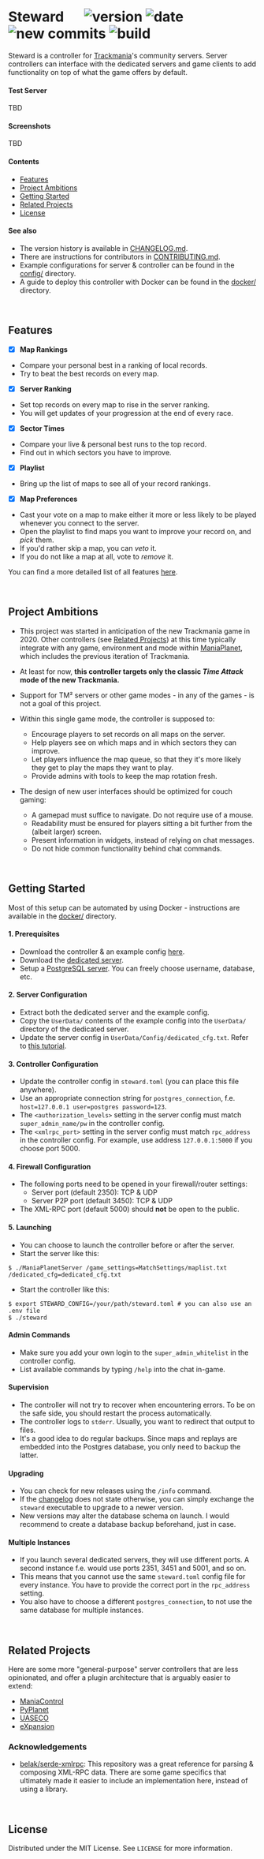 # Steward &emsp; ![version][badge-version] ![date][badge-date] ![new commits][badge-commits] ![build][badge-build]

[badge-version]: https://img.shields.io/github/v/release/timwie/steward?include_prereleases&style=flat-square
[badge-date]: https://img.shields.io/github/release-date-pre/timwie/steward?style=flat-square
[badge-commits]: https://img.shields.io/github/commits-since/timwie/steward/latest?include_prereleases&label=commits%20since&style=flat-square
[badge-build]: https://img.shields.io/github/workflow/status/timwie/steward/CI?style=flat-square

Steward is a controller for [Trackmania]'s community servers.
Server controllers can interface with the dedicated servers and game clients
to add functionality on top of what the game offers by default.

#### Test Server
TBD

#### Screenshots
TBD

#### Contents
- [Features](#features)
- [Project Ambitions](#project-ambitions)
- [Getting Started](#getting-started)
- [Related Projects](#related-projects)
- [License](#license)

#### See also
- The version history is available in [CHANGELOG.md](CHANGELOG.md).
- There are instructions for contributors in [CONTRIBUTING.md](CONTRIBUTING.md).
- Example configurations for server & controller can be found in the
  [config/](/config) directory.
- A guide to deploy this controller with Docker can be found in the
  [docker/](/docker) directory.

<br>

## Features
- [x] **Map Rankings**
 - Compare your personal best in a ranking of local records.
 - Try to beat the best records on every map.
- [x] **Server Ranking**
 - Set top records on every map to rise in the server ranking.
 - You will get updates of your progression at the end of every race.
- [x] **Sector Times**
 - Compare your live & personal best runs to the top record.
 - Find out in which sectors you have to improve.
- [x] **Playlist**
 - Bring up the list of maps to see all of your record rankings.
- [x] **Map Preferences**
 - Cast your vote on a map to make either it more or less likely
   to be played whenever you connect to the server.
 - Open the playlist to find maps you want to improve your record on,
   and *pick* them.
 - If you'd rather skip a map, you can *veto* it.
 - If you do not like a map at all, vote to *remove* it.

You can find a more detailed list of all features [here](CHANGELOG.md).

<br>

## Project Ambitions
- This project was started in anticipation of the new Trackmania game in 2020.
  Other controllers (see [Related Projects](#related-projects)) at this time
  typically integrate with any game, environment and mode within [ManiaPlanet],
  which includes the previous iteration of Trackmania.
  
- At least for now, **this controller targets only the classic *Time Attack* mode of
  the new Trackmania.**
  
- Support for TM² servers or other game modes - in any of the games -
  is not a goal of this project.
  
- Within this single game mode, the controller is supposed to: 
  - Encourage players to set records on all maps on the server.
  - Help players see on which maps and in which sectors they can improve.
  - Let players influence the map queue, so that they it's more likely they get
    to play the maps they want to play.
  - Provide admins with tools to keep the map rotation fresh.
  
- The design of new user interfaces should be optimized for couch gaming:
  - A gamepad must suffice to navigate. Do not require use of a mouse.
  - Readability must be ensured for players sitting a bit further from the
    (albeit larger) screen.
  - Present information in widgets, instead of relying on chat messages.
  - Do not hide common functionality behind chat commands.

<br>

## Getting Started
Most of this setup can be automated by using Docker -
instructions are available in the [docker/](/docker) directory.

#### 1. Prerequisites
- Download the controller & an example config [here](https://github.com/timwie/steward/releases).
- Download the [dedicated server].
- Setup a [PostgreSQL server]. You can freely choose username, database, etc.

#### 2. Server Configuration
- Extract both the dedicated server and the example config.
- Copy the `UserData/` contents of the example config into the `UserData/` directory of the dedicated server.
- Update the server config in `UserData/Config/dedicated_cfg.txt`. Refer to [this tutorial].

#### 3. Controller Configuration
- Update the controller config in `steward.toml` (you can place this file anywhere).
- Use an appropriate connection string for `postgres_connection`, f.e. `host=127.0.0.1 user=postgres password=123`.
- The `<authorization_levels>` setting in the server config must match `super_admin_name/pw` in the controller config.
- The `<xmlrpc_port>` setting in the server config must match `rpc_address` in the controller config.
  For example, use address `127.0.0.1:5000` if you choose port 5000.

#### 4. Firewall Configuration
- The following ports need to be opened in your firewall/router settings:
  - Server port (default 2350): TCP & UDP
  - Server P2P port (default 3450): TCP & UDP
- The XML-RPC port (default 5000) should **not** be open to the public.

#### 5. Launching
- You can choose to launch the controller before or after the server.
- Start the server like this:
```
$ ./ManiaPlanetServer /game_settings=MatchSettings/maplist.txt /dedicated_cfg=dedicated_cfg.txt
```
- Start the controller like this:
```
$ export STEWARD_CONFIG=/your/path/steward.toml # you can also use an .env file
$ ./steward
```

#### Admin Commands
- Make sure you add your own login to the `super_admin_whitelist` in the controller config.
- List available commands by typing `/help` into the chat in-game.

#### Supervision
- The controller will not try to recover when encountering errors.
  To be on the safe side, you should restart the process automatically.
- The controller logs to `stderr`. Usually, you want to redirect that output to files.
- It's a good idea to do regular backups. Since maps and replays are embedded into
  the Postgres database, you only need to backup the latter. 

#### Upgrading
- You can check for new releases using the `/info` command.
- If the [changelog](CHANGELOG.md) does not state otherwise,
  you can simply exchange the `steward` executable to upgrade to a newer version.
- New versions may alter the database schema on launch.
  I would recommend to create a database backup beforehand, just in case.

#### Multiple Instances
- If you launch several dedicated servers, they will use different ports.
  A second instance f.e. would use ports 2351, 3451 and 5001, and so on.
- This means that you cannot use the same `steward.toml` config file for
  every instance. You have to provide the correct port in the `rpc_address`
  setting.
- You also have to choose a different `postgres_connection`, to not use the
  same database for multiple instances.

<br>

## Related Projects
Here are some more "general-purpose" server controllers that are less opinionated,
and offer a plugin architecture that is arguably easier to extend:
- [ManiaControl]
- [PyPlanet]
- [UASECO]
- [eXpansion]

### Acknowledgements
- [belak/serde-xmlrpc]: This repository was a great reference
  for parsing & composing XML-RPC data. There are some game
  specifics that ultimately made it easier to include an implementation
  here, instead of using a library.

<br>

## License
Distributed under the MIT License. See `LICENSE` for more information.


[Dedicated Server]: http://files.v04.maniaplanet.com/server/ManiaplanetServer_Latest.zip
[PostgreSQL server]: https://www.postgresql.org/download/
[this tutorial]: https://forum.maniaplanet.com/viewtopic.php?p=295335&sid=ecff725fd89d73b95dbb6a67bb781a07#p295335

[Issues]: /issues

[Trackmania]: https://trackmania.com/
[ManiaPlanet]: https://www.maniaplanet.com/
[Dedimania]: http://dedimania.net/tmstats/
[Exchange]: https://trackmania.exchange/

[ManiaControl]: https://github.com/ManiaControl/ManiaControl
[PyPlanet]: https://github.com/PyPlanet/PyPlanet
[eXpansion]: https://github.com/eXpansionPluginPack/eXpansion2
[UASECO]: https://github.com/undeflabs/UASECO

[belak/serde-xmlrpc]: https://github.com/belak/serde-xmlrpc
